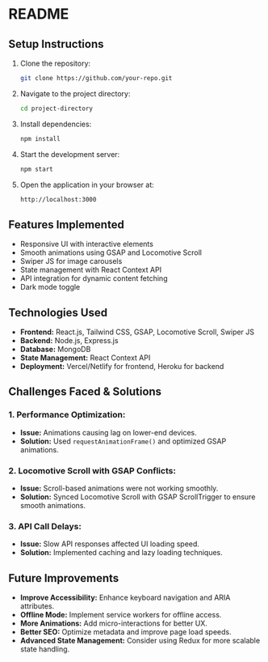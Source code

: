# README

## Setup Instructions
1. Clone the repository:
   ```sh
   git clone https://github.com/your-repo.git
   ```
2. Navigate to the project directory:
   ```sh
   cd project-directory
   ```
3. Install dependencies:
   ```sh
   npm install
   ```
4. Start the development server:
   ```sh
   npm start
   ```
5. Open the application in your browser at:
   ```sh
   http://localhost:3000
   ```

## Features Implemented
- Responsive UI with interactive elements
- Smooth animations using GSAP and Locomotive Scroll
- Swiper JS for image carousels
- State management with React Context API
- API integration for dynamic content fetching
- Dark mode toggle

## Technologies Used
- **Frontend:** React.js, Tailwind CSS, GSAP, Locomotive Scroll, Swiper JS
- **Backend:** Node.js, Express.js
- **Database:** MongoDB
- **State Management:** React Context API
- **Deployment:** Vercel/Netlify for frontend, Heroku for backend

## Challenges Faced & Solutions
### 1. **Performance Optimization:**
   - **Issue:** Animations causing lag on lower-end devices.
   - **Solution:** Used `requestAnimationFrame()` and optimized GSAP animations.

### 2. **Locomotive Scroll with GSAP Conflicts:**
   - **Issue:** Scroll-based animations were not working smoothly.
   - **Solution:** Synced Locomotive Scroll with GSAP ScrollTrigger to ensure smooth animations.

### 3. **API Call Delays:**
   - **Issue:** Slow API responses affected UI loading speed.
   - **Solution:** Implemented caching and lazy loading techniques.

## Future Improvements
- **Improve Accessibility:** Enhance keyboard navigation and ARIA attributes.
- **Offline Mode:** Implement service workers for offline access.
- **More Animations:** Add micro-interactions for better UX.
- **Better SEO:** Optimize metadata and improve page load speeds.
- **Advanced State Management:** Consider using Redux for more scalable state handling.
